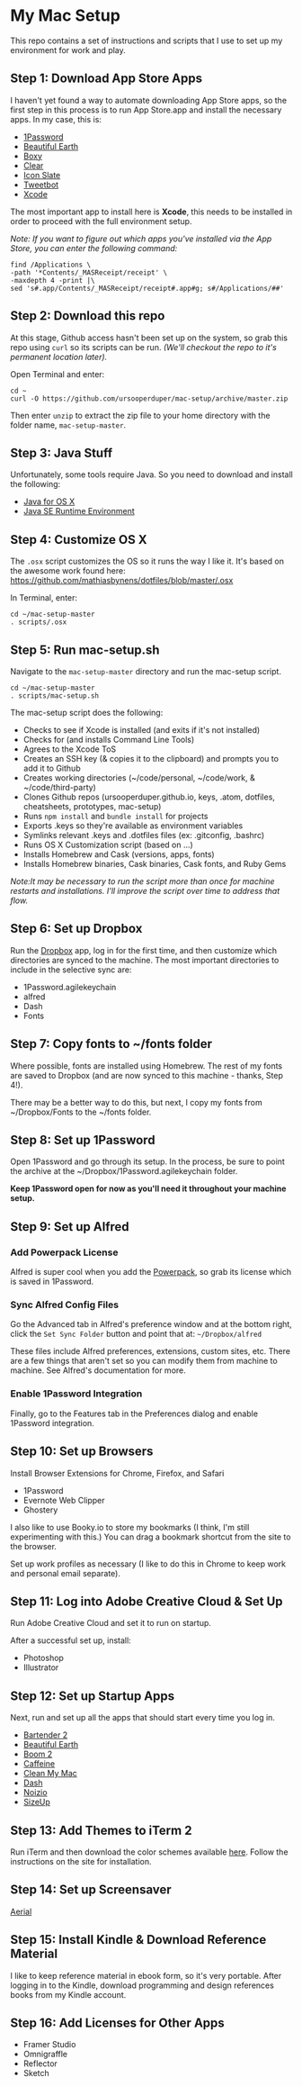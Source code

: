 # My Mac Setup

This repo contains a set of instructions and scripts that I use to set up my environment for work and play.

## Step 1: Download App Store Apps

I haven't yet found a way to automate downloading App Store apps, so the first step in this process is to run App Store.app and install the necessary apps. In my case, this is:

* [1Password](https://agilebits.com/onepassword)
* [Beautiful Earth](https://beautifulearth.io/)
* [Boxy](http://www.boxyapp.co/)
* [Clear](http://realmacsoftware.com/clear/)
* [Icon Slate](http://www.kodlian.com/apps/icon-slate)
* [Tweetbot](http://tapbots.com/tweetbot/mac/)
* [Xcode](https://developer.apple.com/xcode/)

The most important app to install here is **Xcode**, this needs to be installed in order to proceed with the full environment setup.

*Note: If you want to figure out which apps you've installed via the App Store, you can enter the following command:*

```
find /Applications \
-path '*Contents/_MASReceipt/receipt' \
-maxdepth 4 -print |\
sed 's#.app/Contents/_MASReceipt/receipt#.app#g; s#/Applications/##'
```

## Step 2: Download this repo

At this stage, Github access hasn't been set up on the system, so  grab this repo using ```curl``` so its scripts can be run. *(We'll checkout the repo to it's permanent location later).*

Open Terminal and enter:

```
cd ~
curl -O https://github.com/ursooperduper/mac-setup/archive/master.zip
```

Then enter ```unzip``` to extract the zip file to your home directory with the folder name, ```mac-setup-master```.


## Step 3: Java Stuff

Unfortunately, some tools require Java. So you need to download and install the following:

* [Java for OS X](http://java.com/en/download/mac_download.jsp)
* [Java SE Runtime Environment](http://www.oracle.com/technetwork/java/javase/downloads/jre8-downloads-2133155.html)

## Step 4: Customize OS X

The ```.osx``` script customizes the OS so it runs the way I like it.  It's based on the awesome work found here: https://github.com/mathiasbynens/dotfiles/blob/master/.osx

In Terminal, enter:

```
cd ~/mac-setup-master
. scripts/.osx
```

## Step 5: Run mac-setup.sh

Navigate to the ```mac-setup-master``` directory and run the mac-setup script.

```
cd ~/mac-setup-master
. scripts/mac-setup.sh
```

The mac-setup script does the following:

* Checks to see if Xcode is installed (and exits if it's not installed)
* Checks for (and installs Command Line Tools)
* Agrees to the Xcode ToS
* Creates an SSH key (& copies it to the clipboard) and prompts you to add it to Github
* Creates working directories (~/code/personal, ~/code/work, & ~/code/third-party)
* Clones Github repos (ursooperduper.github.io, keys, .atom, dotfiles, cheatsheets, prototypes, mac-setup)
* Runs ```npm install``` and ```bundle install``` for projects
* Exports .keys so they're available as environment variables
* Symlinks relevant .keys and .dotfiles files (ex: .gitconfig, .bashrc)
* Runs OS X Customization script (based on ...)
* Installs Homebrew and Cask (versions, apps, fonts)
* Installs Homebrew binaries, Cask binaries, Cask fonts, and Ruby Gems

*Note:It may be necessary to run the script more than once for machine restarts and installations. I'll improve the script over time to address that flow.*

## Step 6: Set up Dropbox

Run the [Dropbox](http://dropbox.com) app, log in for the first time, and then customize which directories are synced to the machine. The most important directories to include in the selective sync are:

* 1Password.agilekeychain
* alfred
* Dash
* Fonts

## Step 7: Copy fonts to ~/fonts folder

Where possible, fonts are installed using Homebrew.  The rest of my fonts are saved to Dropbox (and are now synced to this machine - thanks, Step 4!).

There may be a better way to do this, but next, I copy my fonts from ~/Dropbox/Fonts to the ~/fonts folder.

## Step 8: Set up 1Password

Open 1Password and go through its setup. In the process, be sure to point the archive at the ~/Dropbox/1Password.agilekeychain folder.

**Keep 1Password open for now as you'll need it throughout your machine setup.**

## Step 9: Set up Alfred

### Add Powerpack License

Alfred is super cool when you add the [Powerpack](https://www.alfredapp.com/powerpack/), so grab its license which is saved in 1Password.

### Sync Alfred Config Files

Go the Advanced tab in Alfred's preference window and at the bottom right, click the ```Set Sync Folder``` button and point that at: ```~/Dropbox/alfred```

These files include Alfred preferences, extensions, custom sites, etc. There are a few things that aren't set so you can modify them from machine to machine. See Alfred's documentation for more.

### Enable 1Password Integration

Finally, go to the Features tab in the Preferences dialog and enable 1Password integration.

## Step 10: Set up Browsers

Install Browser Extensions for Chrome, Firefox, and Safari
* 1Password
* Evernote Web Clipper
* Ghostery

I also like to use Booky.io to store my bookmarks (I think, I'm still experimenting with this.) You can drag a bookmark shortcut from the site to the browser.

Set up work profiles as necessary (I like to do this in Chrome to keep work and personal email separate).

## Step 11: Log into Adobe Creative Cloud & Set Up

Run Adobe Creative Cloud and set it to run on startup.

After a successful set up, install:
* Photoshop
* Illustrator

## Step 12: Set up Startup Apps

Next, run and set up all the apps that should start every time you log in.

* [Bartender 2](https://www.macbartender.com/)
* [Beautiful Earth](https://beautifulearth.io/)
* [Boom 2](http://www.globaldelight.com/boom/index.php)
* [Caffeine](http://lightheadsw.com/caffeine/)
* [Clean My Mac](http://macpaw.com/cleanmymac)
* [Dash](https://kapeli.com/dash)
* [Noizio](http://noiz.io/)
* [SizeUp](http://www.irradiatedsoftware.com/sizeup/)

## Step 13: Add Themes to iTerm 2

Run iTerm and then download the color schemes available [here](http://iterm2colorschemes.com). Follow the instructions on the site for installation.

## Step 14: Set up Screensaver

[Aerial](https://github.com/JohnCoates/Aerial)

## Step 15: Install Kindle & Download Reference Material

I like to keep reference material in ebook form, so it's very portable. After logging in to the Kindle, download programming and design references books from my Kindle account.

## Step 16: Add Licenses for Other Apps

* Framer Studio
* Omnigraffle
* Reflector
* Sketch
